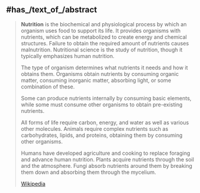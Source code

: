 ﻿---
has_id_wikidata: Q2138622
has_cause: '[[_Standards/WikiData/WD~nutrient,181394]]'
has_part_s_:
- '[[_Standards/WikiData/WD~excretion,185557]]'
- '[[_Standards/WikiData/WD~assimilation,741773]]'
- '[[_Standards/WikiData/WD~ingestion,1663054]]'
described_by_source:
- "[[_Standards/WikiData/WD~Encyclopædia Britannica 11th edition,867541]]"
- "[[_Standards/WikiData/WD~The Domestic Encyclopædia; Or, A Dictionary Of Facts, And Useful Knowledge,56441911]]"
practiced_by: '[[_Standards/WikiData/WD~nutritionist,2576499]]'
part_of: "[[_Standards/WikiData/WD~academic discipline,11862829]]"
different_from:
- '[[_Standards/WikiData/WD~Výživa,16520513]]'
- "[[_Standards/WikiData/WD~nutritional science,17652193]]"
studied_in: "[[_Standards/WikiData/WD~nutritional science,17652193]]"
instance_of: "[[_Standards/WikiData/WD~health specialty,44597158]]"
subclass_of: "[[_Standards/WikiData/WD~diet, food and nutrition,66615814]]"
U_S_National_Archives_Identifier: 10644258
MeSH_tree_code: G07.203.650
subreddit:
- nutrition
- ScientificNutrition
Basisklassifikation:
- "https://dietbuddyhub.com/"
- 44.21
pronunciation_audio: "http://commons.wikimedia.org/wiki/Special:FilePath/De-Ern%C3%A4hrung.ogg"
contributing_factor_of: '[[_Standards/WikiData/WD~metabolism,1057]]'
IAB_code: 229
Iconclass_notation: 41C
Commons_category: Nutrition
---

## #has_/text_of_/abstract 

> **Nutrition** is the biochemical and physiological process 
> by which an organism uses food to support its life. 
> It provides organisms with nutrients, 
> which can be metabolized to create energy and chemical structures. 
> Failure to obtain the required amount of nutrients causes malnutrition. 
> Nutritional science is the study of nutrition, though it typically emphasizes human nutrition.
>
> The type of organism determines what nutrients it needs and how it obtains them. 
> Organisms obtain nutrients by consuming organic matter, 
> consuming inorganic matter, absorbing light, or some combination of these. 
> 
> Some can produce nutrients internally by consuming basic elements, 
> while some must consume other organisms to obtain pre-existing nutrients. 
> 
> All forms of life require carbon, energy, and water as well as various other molecules. 
> Animals require complex nutrients such as carbohydrates, lipids, and proteins, 
> obtaining them by consuming other organisms. 
> 
> Humans have developed agriculture and cooking to replace foraging and advance human nutrition. 
> Plants acquire nutrients through the soil and the atmosphere. 
> Fungi absorb nutrients around them by breaking them down and absorbing them through the mycelium.
>
> [Wikipedia](https://en.wikipedia.org/wiki/Nutrition)


